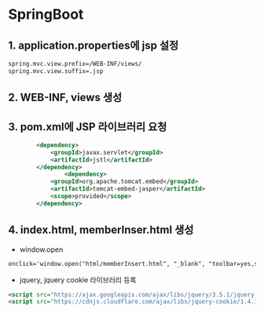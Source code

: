 # SpringBoot



## 1. application.properties에 jsp 설정

```xml
spring.mvc.view.prefix=/WEB-INF/views/
spring.mvc.view.suffix=.jsp
```

## 2. WEB-INF, views 생성 

## 3. pom.xml에 JSP 라이브러리 요청

```xml
		<dependency>
			<groupId>javax.servlet</groupId>
			<artifactId>jstl</artifactId>
		</dependency>
				<dependency>
			<groupId>org.apache.tomcat.embed</groupId>
			<artifactId>tomcat-embed-jasper</artifactId>
			<scope>provided</scope>
		</dependency>
```

## 4. index.html, memberInser.html 생성

-  window.open 

```html
onclick='window.open("html/memberInsert.html", "_blank", "toolbar=yes,scrollbars=yes,resizable=yes,top=100,left=300,width=400,height=800");'
```

- jquery, jquery cookie 라이브러리 등록

```xml
<script src="https://ajax.googleapis.com/ajax/libs/jquery/3.5.1/jquery.min.js"></script>
<script src="https://cdnjs.cloudflare.com/ajax/libs/jquery-cookie/1.4.1/jquery.cookie.min.js" integrity="sha512-3j3VU6WC5rPQB4Ld1jnLV7Kd5xr+cq9avvhwqzbH/taCRNURoeEpoPBK9pDyeukwSxwRPJ8fDgvYXd6SkaZ2TA==" crossorigin="anonymous" referrerpolicy="no-referrer"></script>

```

